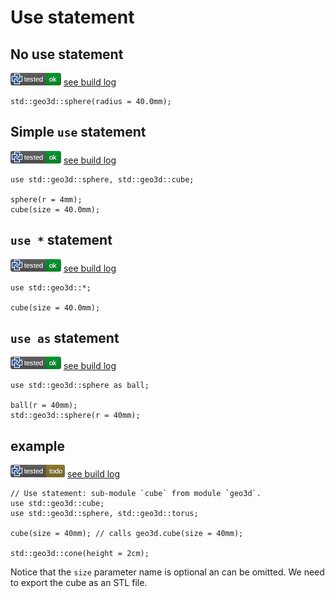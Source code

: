 # Use statement

## No use statement

![test](.test/use_statement_without_use.png)
[see build log](.test/use_statement_without_use.log)

```µcad,use_statement_without_use
std::geo3d::sphere(radius = 40.0mm);
```

## Simple `use` statement

![test](.test/use_statement_with_use.png)
[see build log](.test/use_statement_with_use.log)

```µcad,use_statement_with_use
use std::geo3d::sphere, std::geo3d::cube;

sphere(r = 4mm);
cube(size = 40.0mm);
```

## `use *` statement

![test](.test/use_statement_use_all_from.png)
[see build log](.test/use_statement_use_all_from.log)

```µcad,use_statement_use_all_from
use std::geo3d::*;

cube(size = 40.0mm);
```

## `use as` statement

![test](.test/use_statement_use_as.png)
[see build log](.test/use_statement_use_as.log)

```µcad,use_statement_use_as
use std::geo3d::sphere as ball;

ball(r = 40mm);
std::geo3d::sphere(r = 40mm);
```

## example

![test](.test/use_statement_example_A.png)
[see build log](.test/use_statement_example_A.log)

```µcad,use_statement_example_A#todo
// Use statement: sub-module `cube` from module `geo3d`.
use std::geo3d::cube;
use std::geo3d::sphere, std::geo3d::torus;

cube(size = 40mm); // calls geo3d.cube(size = 40mm);

std::geo3d::cone(height = 2cm);
```

Notice that the `size` parameter name is optional an can be omitted.
We need to export the cube as an STL file.

